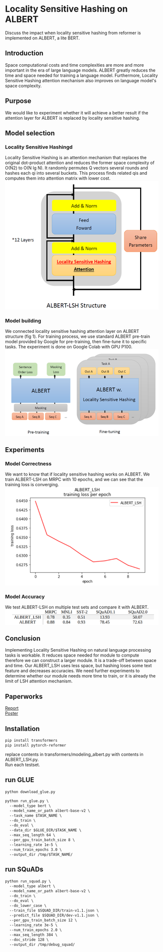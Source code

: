 # Locality Sensitive Hashing on ALBERT
Discuss the impact when locality sensitive hashing from reformer is implemented on ALBERT, a lite BERT.  
## Introduction  
Space computational costs and time complexities are more and more important in the era of large language models. ALBERT greatly reduces
the time and space needed for training a language model. Furthermore, Locality Sensitive Hashing attention mechanism also improves on language
model's space complexity.  
## Purpose
We would like to experiment whether it will achieve a better result if the attention layer for ALBERT is replaced by locality sensitive hashing.  
## Model selection
### Locality Sensitive Hashingd
Locality Sensitive Hashing is an attention mechanism that replaces the original dot-product attention and reduces the former space complexity of  O(N2) to O(N lg N). It randomly permutes Q vectors several rounds and hashes each qi into several buckets. This process finds related qis and computes them into attention matrix with lower cost.  
![snapshot](assets/model.png)
### Model building
We connected locality sensitive hashing attention layer on ALBERT structure (fig 1). For training process, we use standard ALBERT pre-train model provided by Google for pre-training, then fine-tune it to specific tasks. The experiment is done on Google Colab with GPU P100.  
![snapshot](assets/train.png)
## Experiments
### Model Correctness
We want to know that if locality sensitive hashing works on ALBERT. We train ALBERT-LSH on MRPC with 10 epochs, and we can see that the training loss is converging.   
![snapshot](assets/training_loss_MRPC_albert_lsh.png)
### Model Accuracy
We test ALBERT-LSH on multiple test sets and compare it with ALBERT.  
![snapshot](assets/accuracy.png)
## Conclusion
Implementing Locality Sensitive Hashing on natural language processing tasks is workable. It reduces space needed for module to compute therefore we can construct a larger module. It is a trade-off between space and time. Our ALBERT_LSH uses less space, but hashing loses some text feature and decreases accuracies. We need further experiments to determine whether our module needs more time to train, or it is already the limit of LSH attention mechanism.  
## Paperworks
[Report](files/report_A47.pdf)  
[Poster](files/poster_A47.pdf)  
## Installation
```
pip install transformers
pip install pytorch-reformer
```
replace contents in transformers/modeling_albert.py with contents in ALBERT_LSH.py.  
Run each testset.
## run GLUE
```
python download_glue.py
```
```
python run_glue.py \
  --model_type bert \
  --model_name_or_path albert-base-v2 \
  --task_name $TASK_NAME \
  --do_train \
  --do_eval \
  --data_dir $GLUE_DIR/$TASK_NAME \
  --max_seq_length 64 \
  --per_gpu_train_batch_size 8 \
  --learning_rate 1e-5 \
  --num_train_epochs 3.0 \
  --output_dir /tmp/$TASK_NAME/
```
## run SQuADs
```
python run_squad.py \
  --model_type albert \
  --model_name_or_path albert-base-v2 \
  --do_train \
  --do_eval \
  --do_lower_case \
  --train_file $SQUAD_DIR/train-v1.1.json \
  --predict_file $SQUAD_DIR/dev-v1.1.json \
  --per_gpu_train_batch_size 12 \
  --learning_rate 3e-5 \
  --num_train_epochs 2.0 \
  --max_seq_length 384 \
  --doc_stride 128 \
  --output_dir /tmp/debug_squad/
```